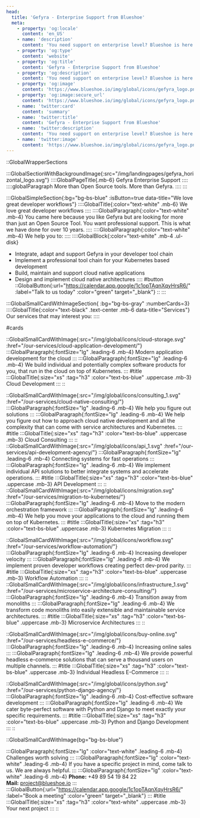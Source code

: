 ```yaml
---
head:
  title: 'Gefyra - Enterprise Support from Blueshoe'
  meta:
    - property: 'og:locale'
      content: 'en_US'
    - name: 'description'
      content: 'You need support on enterprise level? Blueshoe is here to help. ✅ Responsive ✅ Individual ✅ Effective. Learn more now!'
    - property: 'og:type'
      content: 'website'
    - property: 'og:title'
      content: 'Gefyra - Enterprise Support from Blueshoe'
    - property: 'og:description'
      content: 'You need support on enterprise level? Blueshoe is here to help. ✅ Responsive ✅ Individual ✅ Effective. Learn more now!'
    - property: 'og:image'
      content: 'https://www.blueshoe.io/img/global/icons/gefyra_logo.png'
    - property: 'og:image:secure_url'
      content: 'https://www.blueshoe.io/img/global/icons/gefyra_logo.png'
    - name: 'twitter:card'
      content: 'summary'
    - name: 'twitter:title'
      content: 'Gefyra - Enterprise Support from Blueshoe'
    - name: 'twitter:description'
      content: 'You need support on enterprise level? Blueshoe is here to help. ✅ Responsive ✅ Individual ✅ Effective. Learn more now!'
    - name: 'twitter:image'
      content: 'https://www.blueshoe.io/img/global/icons/gefyra_logo.png'
---
```


::GlobalWrapperSections

:::GlobalSectionWithBackgroundImage{:src="/img/landingpages/gefyra_horizontal_logo.svg"}
::::GlobalPageTitle{.mb-6}
Gefyra Enterprise Support
::::
::::globalParagraph
More than Open Source tools. More than Gefyra.
::::
:::

<!-- :::GlobalSectionWithImage{:image="/img/landingpages/monster.svg" :alt="code monster" :imagePosition="left" :isButton=false}
::::GlobalTitle{.mb-6}
The Code Monolith Monster
::::
::::GlobalParagraph{.mb-4}
Built an application 10 years ago that is now a code monolith monster? Every feature development now takes forever. The code is so old that none of the original team members are around anymore. And every bug fix is like playing Whack-a-Mole?
::::
::::GlobalParagraph
We know and can fix that. We transform your monolith into a service architecture and prepare you for the future.
::::
::: -->

:::GlobalSimpleSection{:bg="bg-bs-blue" :isButton=true data-title="We love great developer workflows"}
::::GlobalTitle{:color="text-white" .mb-6}
We love great developer workflows
::::
::::GlobalParagraph{:color="text-white" .mb-4}
You came here because you like Gefyra but are looking for more than just an Open Source Tool. You want professional support. This is what we have done for over 10 years.
::::
::::GlobalParagraph{:color="text-white" .mb-4}
We help you to:
::::
::::GlobalBlock{:color="text-white" .mb-4 .ul-disk}
  - Integrate, adapt and support Gefyra in your developer tool chain
  - Implement a professional tool chain for your Kubernetes based development
  - Build, maintain and support cloud native applications
  - Design and implement cloud native architectures
::::
#button
::GlobalButton{:url="https://calendar.app.google/1c1opTAqnXqyHrsR6/" :label="Talk to us today" :color="green" target="_blank"}
::
:::



:::GlobalSmallCardWithImageSection{ :bg="bg-bs-gray" :numberCards=3}
::::GlobalTitle{:color="text-black" .text-center .mb-6 data-title="Services"}
Our services that may interest you:
::::

#cards

::GlobalSmallCardWithImage{:src="/img/global/icons/cloud-storage.svg" :href="/our-services/cloud-application-development/"}
:::GlobalParagraph{:fontSize="lg" .leading-6 .mb-4}
Modern application development for the cloud
:::
:::GlobalParagraph{:fontSize="lg" .leading-6 .mb-4}
We build individual and potentially complex software products for you, that run in the cloud on top of Kubernetes.
:::
#title
:::GlobalTitle{:size="xs" :tag="h3" :color="text-bs-blue" .uppercase .mb-3}
Cloud Development
:::
::

::GlobalSmallCardWithImage{:src="/img/global/icons/consulting_1.svg" :href="/our-services/cloud-native-consulting/"}
:::GlobalParagraph{:fontSize="lg" .leading-6 .mb-4}
We help you figure out solutions
:::
:::GlobalParagraph{:fontSize="lg" .leading-6 .mb-4}
We help you figure out how to approach cloud native development and all the complexity that can come with service architectures and Kubernetes.
:::
#title
:::GlobalTitle{:size="xs" :tag="h3" :color="text-bs-blue" .uppercase .mb-3}
Cloud Consulting
:::
::
::GlobalSmallCardWithImage{:src="/img/global/icons/api_1.svg" :href="/our-services/api-development-agency/"}
:::GlobalParagraph{:fontSize="lg" .leading-6 .mb-4}
Connecting systems for fast operations
:::
:::GlobalParagraph{:fontSize="lg" .leading-6 .mb-4}
We implement individual API solutions to better integrate systems and accelerate operations.
:::
#title
:::GlobalTitle{:size="xs" :tag="h3" :color="text-bs-blue" .uppercase .mb-3}
API Development
:::
::
::GlobalSmallCardWithImage{:src="/img/global/icons/migration.svg" :href="/our-services/migration-to-kubernetes/"}
:::GlobalParagraph{:fontSize="lg" .leading-6 .mb-4}
Move to the modern orchestration framework
:::
:::GlobalParagraph{:fontSize="lg" .leading-6 .mb-4}
We help you move your applications to the cloud and running them on top of Kubernetes.
:::
#title
:::GlobalTitle{:size="xs" :tag="h3" :color="text-bs-blue" .uppercase .mb-3}
Kubernetes Migration
:::
::

::GlobalSmallCardWithImage{:src="/img/global/icons/workflow.svg" :href="/our-services/workflow-automation/"}
:::GlobalParagraph{:fontSize="lg" .leading-6 .mb-4}
Increasing developer velocity
:::
:::GlobalParagraph{:fontSize="lg" .leading-6 .mb-4}
We implement proven developer workflows creating perfect dev-prod parity.
:::
#title
:::GlobalTitle{:size="xs" :tag="h3" :color="text-bs-blue" .uppercase .mb-3}
Workflow Automation
:::
::
::GlobalSmallCardWithImage{:src="/img/global/icons/infrastructure_1.svg" :href="/our-services/microservice-architecture-consulting/"}
:::GlobalParagraph{:fontSize="lg" .leading-6 .mb-4}
Transition away from monoliths
:::
:::GlobalParagraph{:fontSize="lg" .leading-6 .mb-4}
We transform code monoliths into easily extensible and maintainable service architectures.
:::
#title
:::GlobalTitle{:size="xs" :tag="h3" :color="text-bs-blue" .uppercase .mb-3}
Microservice Architectures
:::
::

::GlobalSmallCardWithImage{:src="/img/global/icons/buy-online.svg" :href="/our-services/headless-e-commerce/"}
:::GlobalParagraph{:fontSize="lg" .leading-6 .mb-4}
Increasing online sales
:::
:::GlobalParagraph{:fontSize="lg" .leading-6 .mb-4}
We provide powerful headless e-commerce solutions that can serve a thousand users on multiple channels.
:::
#title
:::GlobalTitle{:size="xs" :tag="h3" :color="text-bs-blue" .uppercase .mb-3}
Individual Headless E-Commerce
:::
::

::GlobalSmallCardWithImage{:src="/img/global/icons/python.svg" :href="/our-services/python-django-agency/"}
:::GlobalParagraph{:fontSize="lg" .leading-6 .mb-4}
Cost-effective software development
:::
:::GlobalParagraph{:fontSize="lg" .leading-6 .mb-4}
We cater byte-perfect software with Python and Django to meet exactly your specific requirements.
:::
#title
:::GlobalTitle{:size="xs" :tag="h3" :color="text-bs-blue" .uppercase .mb-3}
Python and Django Development
:::
::

::GlobalSmallCardWithImage{bg="bg-bs-blue"}

:::GlobalParagraph{:fontSize="lg" :color="text-white" .leading-6 .mb-4}
Challenges worth solving
:::
:::GlobalParagraph{:fontSize="lg" :color="text-white" .leading-6 .mb-4}
If you have a specific project in mind, come talk to us. We are always helpful.
:::
:::GlobalParagraph{:fontSize="lg" :color="text-white" .leading-6 .mb-4}
**Phone:** +49 89 54 19 84 22<br/>
**Mail:** project@blueshoe.io
:::
:::GlobalButton{:url="https://calendar.app.google/1c1opTAqnXqyHrsR6/" :label="Book a meeting" :color="green" target="_blank"}
:::
#title
:::GlobalTitle{:size="xs" :tag="h3" :color="text-white" .uppercase .mb-3}
Your next project
:::
::